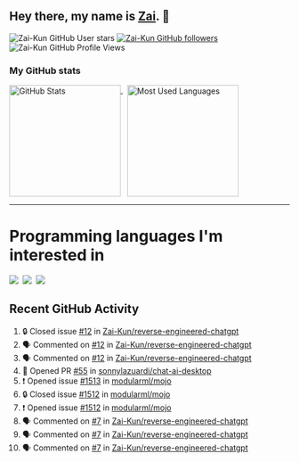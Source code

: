 ## Hey there, my name is [Zai](https://github.com/Zai-Kun). 👋

![Zai-Kun GitHub User stars](https://img.shields.io/github/stars/Zai-Kun?color=yellow&style=flat-square&label=Stars&affiliations=OWNER)
[![Zai-Kun GitHub followers](https://img.shields.io/github/followers/Zai-Kun?color=green&style=flat-square&label=Followers)](https://github.com/Zai-Kun?tab=followers)
![Zai-Kun GitHub Profile Views](https://komarev.com/ghpvc/?username=your-Zai-Kun&style=flat-square&label=Profile+views)

### My GitHub stats

<p>
  <a href = "https://github.com/Zai-Kun">
    <picture>
      <source media="(prefers-color-scheme: dark)" srcset="https://github-readme-stats.vercel.app/api?username=Zai-Kun&theme=monokai&show_icons=true&hide_border=true&count_private=true">
      <source media="(prefers-color-scheme: light)" srcset="https://github-readme-stats.vercel.app/api?username=Zai-Kun&theme=buefy&show_icons=true&hide_border=true&count_private=true">
      <img height="200" align="top" src="https://github-readme-stats.vercel.app/api?username=Zai-Kun&theme=buefy&show_icons=true&hide_border=true&count_private=true" alt="GitHub Stats">
    </picture>
  </a>&nbsp;

  <a href = "https://github.com/Zai-Kun">
    <picture>
      <source media="(prefers-color-scheme: dark)" srcset="https://github-readme-stats.vercel.app/api/top-langs/?username=Zai-Kun&theme=monokai&show_icons=true&hide_border=true&layout=compact">
      <source media="(prefers-color-scheme: light)" srcset="https://github-readme-stats.vercel.app/api/top-langs/?username=Zai-Kun&theme=buefy&show_icons=true&hide_border=true&layout=compact">
      <img height="200" align="top" src="https://github-readme-stats.vercel.app/api/top-langs/?username=Zai-Kun&theme=buefy&show_icons=true&hide_border=true&layout=compact" alt="Most Used Languages">
    </picture>
  </a>
</p>

<hr>

<h1 align="left">Programming languages I'm interested in</h1>

<p align="left">
<a href=https://www.python.org><img src="https://skillicons.dev/icons?i=python" /></a>&nbsp;
<a href=https://go.dev><img src="https://skillicons.dev/icons?i=go" /></a>&nbsp;
<a href=https://www.rust-lang.org><img src="https://skillicons.dev/icons?i=rust" /></a>
</p>

## Recent GitHub Activity
<!--START_SECTION:activity-->
1. 🔒 Closed issue [#12](https://github.com/Zai-Kun/reverse-engineered-chatgpt/issues/12) in [Zai-Kun/reverse-engineered-chatgpt](https://github.com/Zai-Kun/reverse-engineered-chatgpt)
2. 🗣 Commented on [#12](https://github.com/Zai-Kun/reverse-engineered-chatgpt/issues/12#issuecomment-1869549349) in [Zai-Kun/reverse-engineered-chatgpt](https://github.com/Zai-Kun/reverse-engineered-chatgpt)
3. 🗣 Commented on [#12](https://github.com/Zai-Kun/reverse-engineered-chatgpt/issues/12#issuecomment-1868377685) in [Zai-Kun/reverse-engineered-chatgpt](https://github.com/Zai-Kun/reverse-engineered-chatgpt)
4. 💪 Opened PR [#55](https://github.com/sonnylazuardi/chat-ai-desktop/pull/55) in [sonnylazuardi/chat-ai-desktop](https://github.com/sonnylazuardi/chat-ai-desktop)
5. ❗ Opened issue [#1513](https://github.com/modularml/mojo/issues/1513) in [modularml/mojo](https://github.com/modularml/mojo)
6. 🔒 Closed issue [#1512](https://github.com/modularml/mojo/issues/1512) in [modularml/mojo](https://github.com/modularml/mojo)
7. ❗ Opened issue [#1512](https://github.com/modularml/mojo/issues/1512) in [modularml/mojo](https://github.com/modularml/mojo)
8. 🗣 Commented on [#7](https://github.com/Zai-Kun/reverse-engineered-chatgpt/issues/7#issuecomment-1859146975) in [Zai-Kun/reverse-engineered-chatgpt](https://github.com/Zai-Kun/reverse-engineered-chatgpt)
9. 🗣 Commented on [#7](https://github.com/Zai-Kun/reverse-engineered-chatgpt/issues/7#issuecomment-1857771977) in [Zai-Kun/reverse-engineered-chatgpt](https://github.com/Zai-Kun/reverse-engineered-chatgpt)
10. 🗣 Commented on [#7](https://github.com/Zai-Kun/reverse-engineered-chatgpt/issues/7#issuecomment-1856250640) in [Zai-Kun/reverse-engineered-chatgpt](https://github.com/Zai-Kun/reverse-engineered-chatgpt)
<!--END_SECTION:activity-->